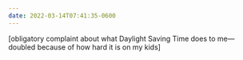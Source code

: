 ```yaml
---
date: 2022-03-14T07:41:35-0600
---
```


\[obligatory complaint about what Daylight Saving Time does to me—doubled because of how hard it is on my kids]